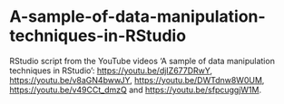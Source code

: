 # A-sample-of-data-manipulation-techniques-in-RStudio
RStudio script from the YouTube videos ‘A sample of data manipulation techniques in RStudio’: https://youtu.be/djIZ677DRwY, https://youtu.be/v8aGN4bwwJY, https://youtu.be/DWTdnw8W0UM, https://youtu.be/v49CCt_dmzQ and https://youtu.be/sfpcuggjW1M.

